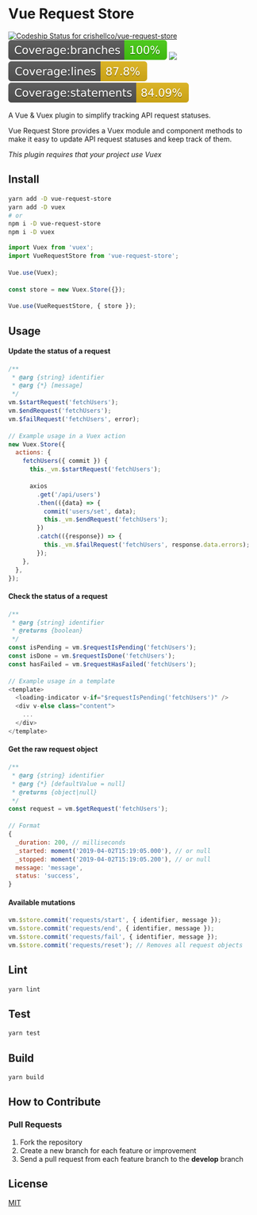 # Vue Request Store
[![Codeship Status for crishellco/vue-request-store](https://app.codeship.com/projects/6fc2e700-35f9-0137-5a4a-56926ea83142/status?branch=master)](https://app.codeship.com/projects/332904)
![](badges/badge-branches.svg)
![](badges/badge-functionss.svg)
![](badges/badge-lines.svg)
![](badges/badge-statements.svg)



A Vue & Vuex plugin to simplify tracking API request statuses.

Vue Request Store provides a Vuex module and component methods to make it easy to update API request statuses and keep track of them.

_This plugin requires that your project use Vuex_

## Install

```bash
yarn add -D vue-request-store
yarn add -D vuex
# or
npm i -D vue-request-store
npm i -D vuex
```

```javascript
import Vuex from 'vuex';
import VueRequestStore from 'vue-request-store';

Vue.use(Vuex);

const store = new Vuex.Store({});

Vue.use(VueRequestStore, { store });
```

## Usage

#### Update the status of a request
```javascript
/**
 * @arg {string} identifier
 * @arg {*} [message]
 */
vm.$startRequest('fetchUsers');
vm.$endRequest('fetchUsers');
vm.$failRequest('fetchUsers', error);

// Example usage in a Vuex action
new Vuex.Store({
  actions: {
    fetchUsers({ commit }) {
      this._vm.$startRequest('fetchUsers');

      axios
        .get('/api/users')
        .then(({data} => {
          commit('users/set', data);
          this._vm.$endRequest('fetchUsers');
        })
        .catch(({response}) => {
          this._vm.$failRequest('fetchUsers', response.data.errors);
        });
    },
  },
});

```

#### Check the status of a request
```javascript
/**
 * @arg {string} identifier
 * @returns {boolean}
 */
const isPending = vm.$requestIsPending('fetchUsers');
const isDone = vm.$requestIsDone('fetchUsers');
const hasFailed = vm.$requestHasFailed('fetchUsers');

// Example usage in a template
<template>
  <loading-indicator v-if="$requestIsPending('fetchUsers')" />
  <div v-else class="content">
    ...
  </div>
</template>

```

#### Get the raw request object
```javascript
/**
 * @arg {string} identifier
 * @arg {*} [defaultValue = null]
 * @returns {object|null}
 */
const request = vm.$getRequest('fetchUsers');

// Format
{
  _duration: 200, // milliseconds
  _started: moment('2019-04-02T15:19:05.000'), // or null
  _stopped: moment('2019-04-02T15:19:05.200'), // or null
  message: 'message',
  status: 'success',
}
```

#### Available mutations
```javascript
vm.$store.commit('requests/start', { identifier, message });
vm.$store.commit('requests/end', { identifier, message });
vm.$store.commit('requests/fail', { identifier, message });
vm.$store.commit('requests/reset'); // Removes all request objects
```

## Lint
```bash
yarn lint
```

## Test
```bash
yarn test
```

## Build
```bash
yarn build
```

## How to Contribute

### Pull Requests

1. Fork the repository
2. Create a new branch for each feature or improvement
3. Send a pull request from each feature branch to the **develop** branch

## License

[MIT](http://opensource.org/licenses/MIT)

